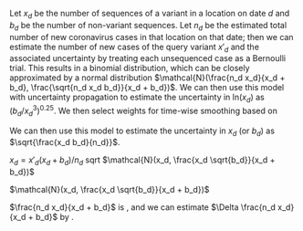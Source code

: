 Let $x_d$ be the number of sequences of a variant in a location on date $d$ and $b_d$ be the number of non-variant sequences. Let $n_d$ be the estimated total number of new coronavirus cases in that location on that date; then we can estimate the number of new cases of the query variant $x'_d$ and the associated uncertainty by treating each unsequenced case as a Bernoulli trial. This results in a binomial distribution, which can be closely approximated by a normal distribution $\mathcal{N}(\frac{n_d x_d}{x_d + b_d}, \frac{\sqrt{n_d x_d b_d}}{x_d + b_d})$. We can then use this model with uncertainty propagation to estimate the uncertainty in $\text{ln}(x_d)$ as $(b_d / x_d^3)^{0.25}$. We then select weights for time-wise smoothing based on 

We can then use this model to estimate the uncertainty in $x_d$ (or $b_d$) as $\sqrt{\frac{x_d b_d}{n_d}}$. 

$x_d = x'_d (x_d+b_d) / n_d$
sqrt
$\mathcal{N}(x_d, \frac{x_d \sqrt{b_d}}{x_d + b_d})$


$\mathcal{N}(x_d, \frac{x_d \sqrt{b_d}}{x_d + b_d})$




$\frac{n_d x_d}{x_d + b_d}$ is , and we can estimate $\Delta \frac{n_d x_d}{x_d + b_d}$ by . 
